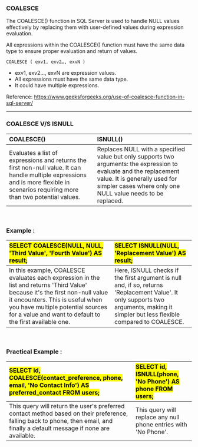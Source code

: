 
### COALESCE

The COALESCE() function in SQL Server is used to handle NULL values effectively by replacing them with user-defined values during expression evaluation.

All expressions within the COALESCE() function must have the same data type to ensure proper evaluation and return of values.

``` 
COALESCE ( exv1, exv2…, exvN )
 ```

* exv1, exv2…, exvN are expression values.
* All expressions must have the same data type.
* It could have multiple expressions.

Reference: https://www.geeksforgeeks.org/use-of-coalesce-function-in-sql-server/

<hr/>

<h3 align="left">
COALESCE V/S ISNULL
</h3>


| COALESCE() | ISNULL() |
| :--- | :--- |
| Evaluates a list of expressions and returns the first non-null value. It can handle multiple expressions and is more flexible in scenarios requiring more than two potential values. | Replaces NULL with a specified value but only supports two arguments: the expression to evaluate and the replacement value. It is generally used for simpler cases where only one NULL value needs to be replaced. |

<br/>

<h3 align="left">
Example : 
</h3>

| <Mark> SELECT COALESCE(NULL, NULL, 'Third Value', 'Fourth Value') AS result; </Mark> | <Mark> SELECT ISNULL(NULL, 'Replacement Value') AS result; </Mark> |
| :--- | :--- |
| In this example, COALESCE evaluates each expression in the list and returns 'Third Value' because it's the first non-null value it encounters. This is useful when you have multiple potential sources for a value and want to default to the first available one. | Here, ISNULL checks if the first argument is null and, if so, returns 'Replacement Value'. It only supports two arguments, making it simpler but less flexible compared to COALESCE.|

<br/>

<h3 align="left">
Practical Example :
</h3>

| <Mark>SELECT id, COALESCE(contact_preference, phone, email, 'No Contact Info') AS preferred_contact FROM users;</Mark>|<Mark> SELECT id, ISNULL(phone, 'No Phone') AS phone FROM users; </Mark> |
| :--- | :--- |
| This query will return the user's preferred contact method based on their preference, falling back to phone, then email, and finally a default message if none are available. | This query will replace any null phone entries with 'No Phone'. |
